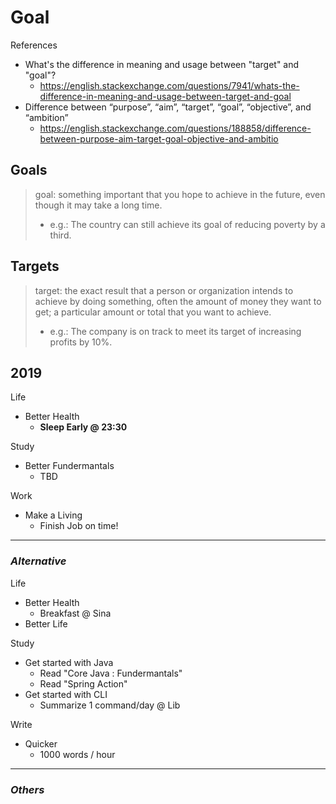 # Goal

References

- What's the difference in meaning and usage between "target" and "goal"?
    - https://english.stackexchange.com/questions/7941/whats-the-difference-in-meaning-and-usage-between-target-and-goal
- Difference between “purpose”, “aim”, “target”, “goal”, “objective”, and “ambition”
    - https://english.stackexchange.com/questions/188858/difference-between-purpose-aim-target-goal-objective-and-ambitio

## Goals

> goal: something important that you hope to achieve in the future, even though it may take a long time.
> - e.g.: The country can still achieve its goal of reducing poverty by a third.

## Targets

> target: the exact result that a person or organization intends to achieve by doing something, often the amount of money they want to get; a particular amount or total that you want to achieve.
> - e.g.: The company is on track to meet its target of increasing profits by 10%.

## 2019

Life

- Better Health
    - **Sleep Early @ 23:30**

Study

- Better Fundermantals
    - TBD

Work

- Make a Living
    - Finish Job on time!

---

### _Alternative_

Life

- Better Health
    - Breakfast @ Sina
- Better Life

Study

- Get started with Java
    - Read "Core Java : Fundermantals"
    - Read "Spring Action"
- Get started with CLI
    - Summarize 1 command/day @ Lib

Write

- Quicker
    - 1000 words / hour

---

### _Others_
